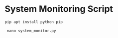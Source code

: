 # System Monitoring Script

```bash
pip apt install python pip
```
```nano
 nano system_monitor.py
```
